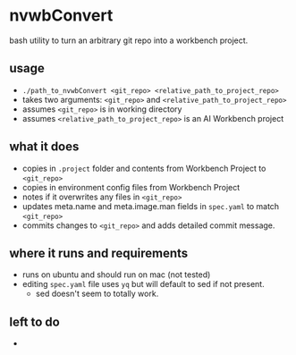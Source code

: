 # nvwbConvert
bash utility to turn an arbitrary git repo into a workbench project.

## usage

- `./path_to_nvwbConvert <git_repo> <relative_path_to_project_repo>`
- takes two arguments: `<git_repo>` and `<relative_path_to_project_repo>`
- assumes `<git_repo>` is in working directory
- assumes `<relative_path_to_project_repo>` is an AI Workbench project

## what it does
- copies in `.project` folder and contents from Workbench Project to `<git_repo>`
- copies in environment config files from Workbench Project
- notes if it overwrites any files in `<git_repo>`
- updates meta.name and meta.image.man fields in `spec.yaml` to match `<git_repo>`
- commits changes to `<git_repo>` and adds detailed commit message.

## where it runs and requirements
- runs on ubuntu and should run on mac (not tested)
- editing `spec.yaml` file uses `yq` but will default to sed if not present.
  - sed doesn't seem to totally work.

## left to do
- 

